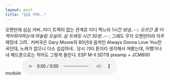 ```yaml
---
layout: post
title: "심심 커버.."
---
```


오랜만에 심심 커버..미디 트랙이 없는 관계로 미디 찍느라 1시간 보냄..-_-; 
오르간 좀 더 찍어줘야하는데 마눌림 오실라..실 트래킹 시간 30분..-_- ;
그래도 무지 오랜만이라 아주 재밌네 그려..
커버곡은 Gary Moore의 80년대 음악인 Always Gonna Love You란 곡인데, 노래가 없으니 다소 섭섭하네..
당시 기타 톤이라 생각해서 쳐봤는데, 어쨌거나 내 헤드폰으로는 적어도 그렇게 들린다.
ESP M-II SDTB preamp + JCM800 module
<audio src="/assets/images/390774a601f9f42d1cf7a19f4d90b617.mp3" controls preload></audio>



